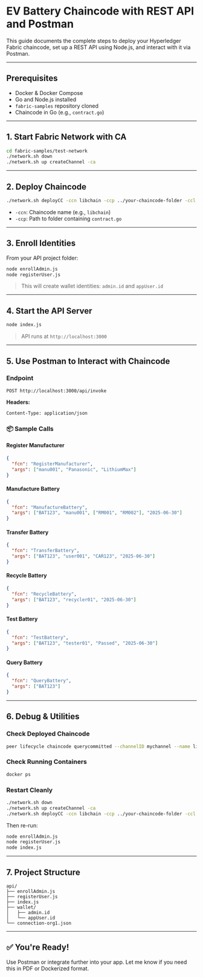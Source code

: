 # EV Battery Chaincode with REST API and Postman

This guide documents the complete steps to deploy your Hyperledger Fabric chaincode, set up a REST API using Node.js, and interact with it via Postman.

---

## Prerequisites

- Docker & Docker Compose
- Go and Node.js installed
- `fabric-samples` repository cloned
- Chaincode in Go (e.g., `contract.go`)

---

## 1. Start Fabric Network with CA

```bash
cd fabric-samples/test-network
./network.sh down
./network.sh up createChannel -ca
```

---

## 2. Deploy Chaincode

```bash
./network.sh deployCC -ccn libchain -ccp ../your-chaincode-folder -ccl go
```

- `-ccn`: Chaincode name (e.g., `libchain`)
- `-ccp`: Path to folder containing `contract.go`

---

## 3. Enroll Identities

From your API project folder:

```bash
node enrollAdmin.js
node registerUser.js
```

> This will create wallet identities: `admin.id` and `appUser.id`

---

## 4. Start the API Server

```bash
node index.js
```

> API runs at `http://localhost:3000`

---

## 5. Use Postman to Interact with Chaincode

### Endpoint

```
POST http://localhost:3000/api/invoke
```

**Headers:**

```
Content-Type: application/json
```

### 📦 Sample Calls

#### Register Manufacturer

```json
{
  "fcn": "RegisterManufacturer",
  "args": ["manu001", "Panasonic", "LithiumMax"]
}
```

#### Manufacture Battery

```json
{
  "fcn": "ManufactureBattery",
  "args": ["BAT123", "manu001", ["RM001", "RM002"], "2025-06-30"]
}
```

#### Transfer Battery

```json
{
  "fcn": "TransferBattery",
  "args": ["BAT123", "user001", "CAR123", "2025-06-30"]
}
```

#### Recycle Battery

```json
{
  "fcn": "RecycleBattery",
  "args": ["BAT123", "recycler01", "2025-06-30"]
}
```

#### Test Battery

```json
{
  "fcn": "TestBattery",
  "args": ["BAT123", "tester01", "Passed", "2025-06-30"]
}
```

#### Query Battery

```json
{
  "fcn": "QueryBattery",
  "args": ["BAT123"]
}
```

---

## 6. Debug & Utilities

### Check Deployed Chaincode

```bash
peer lifecycle chaincode querycommitted --channelID mychannel --name libchain
```

### Check Running Containers

```bash
docker ps
```

### Restart Cleanly

```bash
./network.sh down
./network.sh up createChannel -ca
./network.sh deployCC -ccn libchain -ccp ../your-chaincode-folder -ccl go
```

Then re-run:

```bash
node enrollAdmin.js
node registerUser.js
node index.js
```

---

## 7. Project Structure

```
api/
├── enrollAdmin.js
├── registerUser.js
├── index.js
├── wallet/
│   ├── admin.id
│   └── appUser.id
└── connection-org1.json
```

---

## ✅ You're Ready!

Use Postman or integrate further into your app. Let me know if you need this in PDF or Dockerized format.

